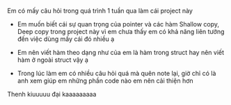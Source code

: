 Em có mấy câu hỏi trong quá trình 1 tuần qua làm cái project này

+ Em muốn biết cái sự quan trọng của pointer và các hàm Shallow copy, Deep copy trong project này
vì em chưa thấy em có khả năng liên tưởng đến việc dùng mấy cái đó nhiều ạ

+ Em nên viết hàm theo dạng như của em là hàm trong struct hay nên viết hàm ở ngoài struct vậy ạ

+ Trong lúc làm em có nhiều câu hỏi quá mà quên note lại, giờ chỉ có là anh xem giúp em những phần
code nào em nên cải thiện hơn

Thenh kiuuuuu đại kaaaaaaaaa
